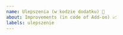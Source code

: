 ```yaml
---
name: Ulepszenia (w kodzie dodatku) 🌱
about: Improvements (in code of Add-on) 📈
labels: ulepszenie
---
```

